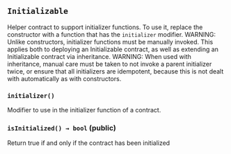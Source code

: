 ## `Initializable`



Helper contract to support initializer functions. To use it, replace
the constructor with a function that has the `initializer` modifier.
WARNING: Unlike constructors, initializer functions must be manually
invoked. This applies both to deploying an Initializable contract, as well
as extending an Initializable contract via inheritance.
WARNING: When used with inheritance, manual care must be taken to not invoke
a parent initializer twice, or ensure that all initializers are idempotent,
because this is not dealt with automatically as with constructors.

### `initializer()`



Modifier to use in the initializer function of a contract.


### `isInitialized() → bool` (public)



Return true if and only if the contract has been initialized



